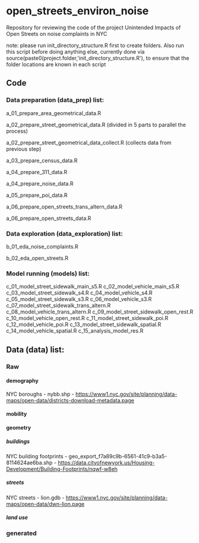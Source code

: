# open_streets_environ_noise
Repository for reviewing the code of the project Unintended Impacts of Open Streets on noise complaints in NYC

note: please run init_directory_structure.R first to create folders. Also run this script before doing anything else, currently done via source(paste0(project.folder,'init_directory_structure.R'), to ensure that the folder locations are known in each script

## Code

### Data preparation (data_prep) list:

a_01_prepare_area_geometrical_data.R

a_02_prepare_street_geometrical_data.R (divided in 5 parts to parallel the process)

a_02_prepare_street_geometrical_data_collect.R (collects data from previous step)

a_03_prepare_census_data.R

a_04_prepare_311_data.R

a_04_prepare_noise_data.R

a_05_prepare_poi_data.R

a_06_prepare_open_streets_trans_altern_data.R

a_06_prepare_open_streets_data.R

### Data exploration (data_exploration) list:

b_01_eda_noise_complaints.R

b_02_eda_open_streets.R

### Model running (models) list:

c_01_model_street_sidewalk_main_s5.R
c_02_model_vehicle_main_s5.R
c_03_model_street_sidewalk_s4.R
c_04_model_vehicle_s4.R
c_05_model_street_sidewalk_s3.R
c_06_model_vehicle_s3.R
c_07_model_street_sidewalk_trans_altern.R
c_08_model_vehicle_trans_altern.R
c_09_model_street_sidewalk_open_rest.R
c_10_model_vehicle_open_rest.R
c_11_model_street_sidewalk_poi.R
c_12_model_vehicle_poi.R
c_13_model_street_sidewalk_spatial.R
c_14_model_vehicle_spatial.R
c_15_analysis_model_res.R

## Data (data) list:

### Raw

#### demography

NYC boroughs - nybb.shp -  https://www1.nyc.gov/site/planning/data-maps/open-data/districts-download-metadata.page

#### mobility

#### geometry

##### buildings

NYC building footprints - geo_export_f7a89c9b-6561-41c9-b3a5-8114624ae6ba.shp - https://data.cityofnewyork.us/Housing-Development/Building-Footprints/nqwf-w8eh

##### streets

NYC streets - lion.gdb - https://www1.nyc.gov/site/planning/data-maps/open-data/dwn-lion.page


##### land use

### generated 

